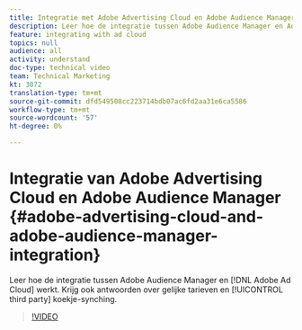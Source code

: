 ```yaml
---
title: Integratie met Adobe Advertising Cloud en Adobe Audience Manager
description: Leer hoe de integratie tussen Adobe Audience Manager en Adobe Ad Cloud werkt. U kunt ook antwoorden krijgen over overeenkomende snelheden en het synchroniseren van cookies van andere bedrijven.
feature: integrating with ad cloud
topics: null
audience: all
activity: understand
doc-type: technical video
team: Technical Marketing
kt: 3072
translation-type: tm+mt
source-git-commit: dfd549508cc223714bdb07ac6fd2aa31e6ca5586
workflow-type: tm+mt
source-wordcount: '57'
ht-degree: 0%

---
```



# Integratie van Adobe Advertising Cloud en Adobe Audience Manager {#adobe-advertising-cloud-and-adobe-audience-manager-integration}

Leer hoe de integratie tussen Adobe Audience Manager en [!DNL Adobe Ad Cloud] werkt. Krijg ook antwoorden over gelijke tarieven en [!UICONTROL third party] koekje-synching.

>[!VIDEO](https://video.tv.adobe.com/v/25894/?quality=12)
